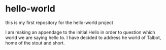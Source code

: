 # hello-world
this is my first repository for the hello-world project

I am making an appendage to the initial Hello in order to question which world we are saying hello to.  I have decided to address he world of Talbot, home of the stout and short.

